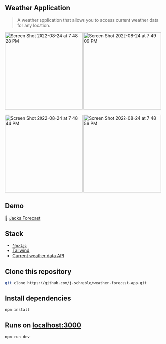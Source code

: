 ## Weather Application
>A weather application that allows you to access current weather data for any location.


<img width="250" alt="Screen Shot 2022-08-24 at 7 48 28 PM" src="https://user-images.githubusercontent.com/60337134/186543760-e6f40d51-5abf-4fc6-9620-a26d996dcbda.png"> <img width="250" alt="Screen Shot 2022-08-24 at 7 49 09 PM" src="https://user-images.githubusercontent.com/60337134/186543790-1bf69428-5c6b-46de-80d6-76d8e1e506c3.png">

<img width="250" alt="Screen Shot 2022-08-24 at 7 48 44 PM" src="https://user-images.githubusercontent.com/60337134/186543766-ff1e12d8-bbf8-4d7b-85a4-9d6dc06fa929.png"> <img width="250" alt="Screen Shot 2022-08-24 at 7 48 56 PM" src="https://user-images.githubusercontent.com/60337134/186543801-5a448280-011a-4b3d-9938-9fd3eb65fca8.png">


## Demo 
🔗 [Jacks Forecast](https://jacks-forecast.vercel.app)

## Stack
- [Next.js](https://nextjs.org/)
- [Tailwind](https://tailwindcss.com/docs/guides/nextjs)
- [Current weather data API](https://openweathermap.org/current)

## Clone this repository
```bash
git clone https://github.com/j-schneble/weather-forecast-app.git
```

## Install dependencies
```bash
npm install
```

## Runs on [localhost:3000](http://localhost:3000/)
```bash
npm run dev
```


